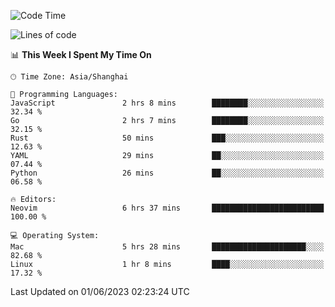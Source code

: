 <!--START_SECTION:waka-->
![Code Time](http://img.shields.io/badge/Code%20Time-1%2C377%20hrs%2030%20mins-blue)

![Lines of code](https://img.shields.io/badge/From%20Hello%20World%20I%27ve%20Written-261.6%20thousand%20lines%20of%20code-blue)

📊 **This Week I Spent My Time On** 

```text
🕑︎ Time Zone: Asia/Shanghai

💬 Programming Languages: 
JavaScript               2 hrs 8 mins        ████████░░░░░░░░░░░░░░░░░   32.34 % 
Go                       2 hrs 7 mins        ████████░░░░░░░░░░░░░░░░░   32.15 % 
Rust                     50 mins             ███░░░░░░░░░░░░░░░░░░░░░░   12.63 % 
YAML                     29 mins             ██░░░░░░░░░░░░░░░░░░░░░░░   07.44 % 
Python                   26 mins             ██░░░░░░░░░░░░░░░░░░░░░░░   06.58 % 

🔥 Editors: 
Neovim                   6 hrs 37 mins       █████████████████████████   100.00 % 

💻 Operating System: 
Mac                      5 hrs 28 mins       █████████████████████░░░░   82.68 % 
Linux                    1 hr 8 mins         ████░░░░░░░░░░░░░░░░░░░░░   17.32 % 
```


 Last Updated on 01/06/2023 02:23:24 UTC
<!--END_SECTION:waka-->
